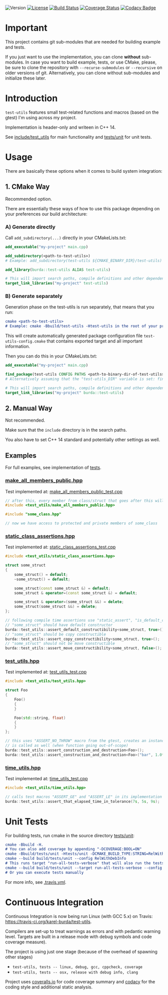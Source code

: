 ![Version](https://img.shields.io/badge/version-1.0.0-green.svg)
[![License](https://img.shields.io/badge/license-MIT_License-green.svg?style=flat)](LICENSE)
[![Build Status](https://travis-ci.org/karel-burda/test-utils.svg?branch=develop)](https://travis-ci.org/karel-burda/test-utils)
[![Coverage Status](https://coveralls.io/repos/github/karel-burda/test-utils/badge.svg?branch=develop)](https://coveralls.io/github/karel-burda/test-utils?branch=develop)
[![Codacy Badge](https://api.codacy.com/project/badge/Grade/cca3592124294efa96b07fa9e32d973d)](https://www.codacy.com/app/karel-burda/test-utils?utm_source=github.com&amp;utm_medium=referral&amp;utm_content=karel-burda/test-utils&amp;utm_campaign=Badge_Grade)

# Important
This project contains git sub-modules that are needed for building example and tests.

If you just want to use the implementation, you can clone **without** sub-modules. In case you want to build example, tests, or use CMake, please, be sure to clone the repository
with `--recurse-submodules` or `--recursive` on older versions of git. Alternatively, you can clone without sub-modules and initialize these later.

# Introduction
`test-utils` features small test-related functions and macros (based on the gtest) I'm using across my project.

Implementation is header-only and writeen in C++ 14.

See [include/test_utils](include/test_utils) for main functionality and [tests/unit](tests/unit) for unit tests.

# Usage
There are basically these options when it comes to build system integration:

## 1. CMake Way
Recommended option.

There are essentially these ways of how to use this package depending on your preferences our build architecture:

### A) Generate directly

Call `add_subdirectory(...)` directly in your CMakeLists.txt:

```cmake
add_executable("my-project" main.cpp)

add_subdirectory(<path-to-test-utils>)
# Example: add_subdirectory(test-utils ${CMAKE_BINARY_DIR}/test-utils)

add_library(burda::test-utils ALIAS test-utils)

# This will import search paths, compile definitions and other dependencies of the test-utils as well
target_link_libraries("my-project" test-utils)
```

### B) Generate separately

Generation phase on the test-utils is run separately, that means that you run:
```cmake
cmake <path-to-test-utils>
# Example: cmake -Bbuild/test-utils -Htest-utils in the root of your project 
```

This will create automatically generated package configuration file `test-utils-config.cmake` that contains exported target and all important information.

Then you can do this in your CMakeLists.txt:

```cmake
add_executable("my-project" main.cpp)

find_package(test-utils CONFIG PATHS <path-to-binary-dir-of-test-utils>)
# Alternatively assuming that the "test-utils_DIR" variable is set: find_package(test-utils CONFIG)

# This will import search paths, compile definitions and other dependencies of the test-utils as well
target_link_libraries("my-project" burda::test-utils)
```

## 2. Manual Way
Not recommended.

Make sure that the `include` directory is in the search paths.

You also have to set C++ 14 standard and potentially other settings as well.

## Examples
For full examples, see implementation of [tests](tests/unit).

### [make_all_members_public.hpp](include/test-utils/make_all_members_public.cpp)
Test implemented at: [make_all_members_public_test.cpp](tests/unit/src/make_all_members_public_test.cpp)
```cpp
// after this, every member from class/struct that goes after this will have public visibility
#include <test_utils/make_all_members_public.hpp>

#include "some_class.hpp"

// now we have access to protected and private members of some_class
```

### [static_class_assertions.hpp](include/test-utils/static_class_assertions.cpp)
Test implemented at: [static_class_assertions_test.cpp](tests/unit/src/static_class_assertions_test.cpp)
```cpp
#include <test_utils/static_class_assertions.hpp>

struct some_struct
{
    some_struct() = default;
    ~some_struct() = default;

    some_struct(const some_struct &) = default;
    some_struct & operator=(const some_struct &) = default;

    some_struct & operator=(some_struct &&) = delete;
    some_struct(some_struct &&) = delete;
};

// following compile time assertions use "static_assert", "is_default_constructible<T>", etc.
// "some_struct" should have default constructor
burda::test_utils::assert_default_constructibility<some_struct, true>();
// "some_struct" should be copy constructible
burda::test_utils::assert_copy_constructibility<some_struct, true>();
// "some_struct" should not be move constructible
burda::test_utils::assert_move_constructibility<some_struct, false>();
```

### [test_utils.hpp](include/test-utils/test_utils.cpp)
Test implemented at: [test_utils_test.cpp](tests/unit/src/test_utils_test.cpp)
```cpp
#include <test_utils/test_utils.hpp>

struct Foo
{
    Foo()
    {
    }

    Foo(std::string, float)
    {
    }
};

// this uses "ASSERT_NO_THROW" macro from the gtest, creates an instance of the object and destructor
// is called as well (when function going out-of-scope)
burda::test_utils::assert_construction_and_destruction<Foo>();
burda::test_utils::assert_construction_and_destruction<Foo>("bar", 1.0f);
```

### [time_utils.hpp](include/test-utils/time_utils.cpp)
Test implemented at: [time_utils_test.cpp](tests/unit/src/time_utils_test.cpp)
```cpp
#include <test_utils/time_utils.hpp>

// calls test macros "ASSERT_GE" and "ASSERT_LE" in its implementation
burda::test_utils::assert_that_elapsed_time_in_tolerance(7s, 5s, 9s);
```

# Unit Tests
For building tests, run cmake in the source directory [tests/unit](tests/unit):

```cmake
cmake -Bbuild -H.
# You can also add coverage by appending "-DCOVERAGE:BOOL=ON"
cmake -Bbuild/tests/unit -Htests/unit -DCMAKE_BUILD_TYPE:STRING=RelWithDebInfo
cmake --build build/tests/unit --config RelWithDebInfo
# This runs target "run-all-tests-verbose" that will also run the tests with timeout, etc.:
cmake --build build/tests/unit --target run-all-tests-verbose --config RelWithDebInfo
# Or you can execute tests manually
```

For more info, see [.travis.yml](.travis.yml).

# Continuous Integration
Continuous Integration is now being run Linux (with GCC 5.x) on Travis: https://travis-ci.org/karel-burda/test-utils.

Compilers are set-up to treat warnings as errors and with pedantic warning level. Targets are built in a release mode with debug symbols and code coverage measure).

The project is using just one stage (because of the overhead of spawning other stages)
* `test-utils, tests -- linux, debug, gcc, cppcheck, coverage`
* `test-utils, tests -- osx, release with debug info, clang`

Project uses [coveralls.io](https://coveralls.io/github/karel-burda/test-utils) for code coverage summary and [codacy](https://app.codacy.com/app/karel-burda/test-utils/dashboard) for the coding style and additional static analysis.

